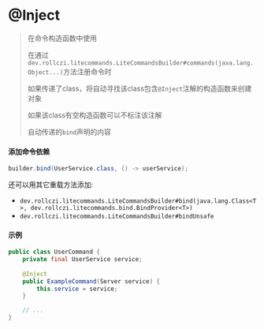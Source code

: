 # @Inject

> 在命令构造函数中使用
>
> 在通过`dev.rollczi.litecommands.LiteCommandsBuilder#commands(java.lang.Object...)`方法注册命令时
>
> 如果传递了class，将自动寻找该class包含`@Inject`注解的构造函数来创建对象
>
> 如果该class有空构造函数可以不标注该注解
>
> 自动传递的`bind`声明的内容

#### 添加命令依赖

```java
builder.bind(UserService.class, () -> userService);
```

还可以用其它重载方法添加:

- `dev.rollczi.litecommands.LiteCommandsBuilder#bind(java.lang.Class<T>, dev.rollczi.litecommands.bind.BindProvider<T>)`
- `dev.rollczi.litecommands.LiteCommandsBuilder#bindUnsafe`

#### 示例

```java
public class UserCommand {
    private final UserService service;
    
    @Inject
    public ExampleCommand(Server service) {
        this.service = service;
    }

    // ...
}
```